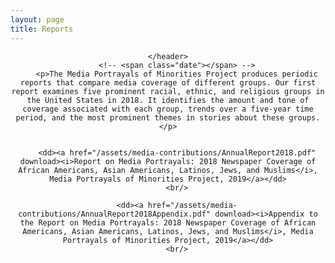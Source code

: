 ```yaml
---
layout: page
title: Reports
---
```

<!-- Post -->
<section class="post">
    <header class="major">

    </header>
        <!-- <span class="date"></span> -->
        <p>The Media Portrayals of Minorities Project produces periodic reports that compare media coverage of different groups. Our first report examines five prominent racial, ethnic, and religious groups in the United States in 2018. It identifies the amount and tone of coverage associated with each group, trends over a five-year time period, and the most prominent themes in stories about these groups.</p>


        <dd><a href="/assets/media-contributions/AnnualReport2018.pdf" download><i>Report on Media Portrayals: 2018 Newspaper Coverage of African Americans, Asian Americans, Latinos, Jews, and Muslims</i>, Media Portrayals of Minorities Project, 2019</a></dd>
        <br/>

        <dd><a href="/assets/media-contributions/AnnualReport2018Appendix.pdf" download><i>Appendix to the Report on Media Portrayals: 2018 Newspaper Coverage of African Americans, Asian Americans, Latinos, Jews, and Muslims</i>, Media Portrayals of Minorities Project, 2019</a></dd>
        <br/>


</section>
